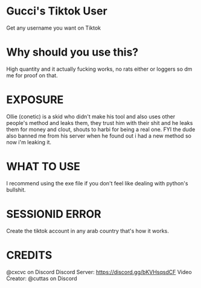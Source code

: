 # Gucci's Tiktok User
Get any username you want on Tiktok

# Why should you use this?
High quantity and it actually fucking works, no rats either or loggers so dm me for proof on that.

# EXPOSURE
Ollie (conetic) is a skid who didn't make his tool and also uses other people's method and leaks them, they trust him with their shit and he leaks them for money and clout, shouts to harbi for being a real one. FYI the dude also banned me from his server when he found out i had a new method so now i'm leaking it.

# WHAT TO USE
I recommend using the exe file if you don't feel like dealing with python's bullshit.

# SESSIONID ERROR
Create the tiktok account in any arab country that's how it works.

# CREDITS
@cxcvc on Discord
Discord Server: https://discord.gg/bKVHsqsdCF
Video Creator: @cuttas on Discord
